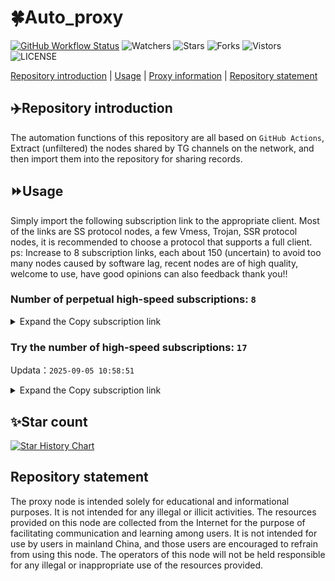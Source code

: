 # 🍀Auto_proxy
[![GitHub Workflow Status](https://img.shields.io/github/actions/workflow/status/PangTouY00/Auto_proxy/main.yml?branch=main)](https://github.com/PangTouY00/Auto_proxy/actions/workflows/main.yml?branch=main) 
![Watchers](https://img.shields.io/github/watchers/w1770946466/Auto_proxy) ![Stars](https://img.shields.io/github/stars/PangTouY00/Auto_proxy) ![Forks](https://img.shields.io/github/forks/w1770946466/Auto_proxy) ![Vistors](https://visitor-badge.laobi.icu/badge?page_id=PangTouY00.Auto_proxy) ![LICENSE](https://img.shields.io/badge/license-CC%20BY--SA%204.0-green.svg)

[Repository introduction](https://github.com/PangTouY00/Auto_proxy#Repositoryintroduction) | [Usage](https://github.com/PangTouY00/Auto_proxy#Usage) | [Proxy information](https://github.com/PangTouY00/Auto_proxy#Proxyinformation) | [Repository statement](https://github.com/PangTouY00/Auto_proxy#Repositorystatement)

## ✈️Repository introduction
The automation functions of this repository are all based on `GitHub Actions`,
Extract (unfiltered) the nodes shared by TG channels on the network, and then import them into the repository for sharing records.

## ⏩Usage
Simply import the following subscription link to the appropriate client. Most of the links are SS protocol nodes, a few Vmess, Trojan, SSR protocol nodes, it is recommended to choose a protocol that supports a full client.
ps: Increase to 8 subscription links, each about 150 (uncertain) to avoid too many nodes caused by software lag, recent nodes are of high quality, welcome to use, have good opinions can also feedback thank you!!

### Number of perpetual high-speed subscriptions: `8`

<details>
  <summary>Expand the Copy subscription link</summary>

  
- [Multiprotocol Base64 encoding](https://raw.githubusercontent.com/PangTouY00/Auto_proxy/main/Long_term_subscription1)
`https://raw.githubusercontent.com/PangTouY00/Auto_proxy/main/Long_term_subscription_num`
`Total number of merge nodes: 260`

- [Multiprotocol Base64 encoding](https://raw.githubusercontent.com/PangTouY00/Auto_proxy/main/Long_term_subscription1)
`https://raw.githubusercontent.com/PangTouY00/Auto_proxy/main/Long_term_subscription1`
`Total number of merge nodes: 33`

- [Multiprotocol Base64 encoding](https://raw.githubusercontent.com/PangTouY00/Auto_proxy/main/Long_term_subscription2)
`https://raw.githubusercontent.com/PangTouY00/Auto_proxy/main/Long_term_subscription2`
`Total number of merge nodes: 33`

- [Multiprotocol Base64 encoding](https://raw.githubusercontent.com/PangTouY00/Auto_proxy/main/Long_term_subscription3)
`https://raw.githubusercontent.com/PangTouY00/Auto_proxy/main/Long_term_subscription3`
`Total number of merge nodes: 33`

- [Multiprotocol Base64 encoding](https://raw.githubusercontent.com/PangTouY00/Auto_proxy/main/Long_term_subscription4)
`https://raw.githubusercontent.com/PangTouY00/Auto_proxy/main/Long_term_subscription4`
`Total number of merge nodes: 33`

- [Multiprotocol Base64 encoding](https://raw.githubusercontent.comPangTouY00/Auto_proxy/main/Long_term_subscription5)
`https://raw.githubusercontent.com/PangTouY00/Auto_proxy/main/Long_term_subscription5`
`Total number of merge nodes: 33`

- [Multiprotocol Base64 encoding](https://raw.githubusercontent.com/PangTouY00/Auto_proxy/main/Long_term_subscription6)
`https://raw.githubusercontent.com/PangTouY00/Auto_proxy/main/Long_term_subscription6`
`Total number of merge nodes: 33`

- [Multiprotocol Base64 encoding](https://raw.githubusercontent.com/PangTouY00/Auto_proxy/main/Long_term_subscription7)
`https://raw.githubusercontent.com/PangTouY00/Auto_proxy/main/Long_term_subscription7`
`Total number of merge nodes: 33`

- [Multiprotocol Base64 encoding](https://raw.githubusercontent.com/PangTouY00/Auto_proxy/main/Long_term_subscription8)
`https://raw.githubusercontent.com/PangTouY00/Auto_proxy/main/Long_term_subscription8`
`Total number of merge nodes: 29`

- [Clash subscription](https://raw.githubusercontent.com/PangTouY00/Auto_proxy/main/Long_term_subscription2.yaml)
`https://raw.githubusercontent.com/PangTouY00/Auto_proxy/main/Long_term_subscription1.yaml`


- [Clash subscription](https://raw.githubusercontent.com/PangTouY00/Auto_proxy/main/Long_term_subscription2.yaml)
`https://raw.githubusercontent.com/PangTouY00/Auto_proxy/main/Long_term_subscription2.yaml`


- [Clash subscription](https://raw.githubusercontent.com/PangTouY00/Auto_proxy/main/Long_term_subscription3.yaml)
`https://raw.githubusercontent.com/PangTouY00/Auto_proxy/main/Long_term_subscription3.yaml`
  
</details>

### Try the number of high-speed subscriptions: `17`
Updata：`2025-09-05 10:58:51`


<details>
  <summary>Expand the Copy subscription link</summary>  







































































































































































































































































































































































































































































































































































































































































































































































































































































































































































































































































































































































































































































































































































































































































































































































































































































































































































































































































































































































































































































































































































































































































































































































































































































































































































































































































































































































































































































































































































































































































































































































































































































































































































































































































































































































































































































































































































































































































































































































































































































































































































































































































































































































































































































































































































































































































































































































































































































































































































































































































































































































































































































































































































































































































































































































































































































































































































































































































































































































































































































































































































































































































































































































































































































































































































































































































































































































































































































































































































































































































































































































































































































































































































































































































































































































































































































































































































































































































































































































































































































































































































































































































































































































































































































































































































































































































































































































































































































































































































































































































































































































































































































































































































































































































































































































































































































































































































































































































































































































































































































































































































































































































































































































































































































































































































































































































































































































































































































































































































































































































































































































































































































































































































































































































































































































































































































































































































































































































































































































































































































































































































































































































































































































































































































































































































































































































































































































































































































































































































































































































































































































































































































































































































































































































































































































































































































































































































































































































































































































































































































































































































































































































































































































































































































































































































































































































































































































































































































































































































































































































































































































































































































































































































































































































































































































































































































































































































































































































































































































































































































































































































































































































































































































































































































































































































































































































































































































































































































































































































































































































































































































































































































































































































































































































































































































































































































































































































































































































































































































































































































































































































































































































































































































































































































































































































































































































































































































































































































































































































































































































































































































































































































































































































































































































































































































































































































































































































































































































































































































































































































































































































































































































































































































































































































































































































































































































































































































































































































































































































































































































































































































































































































































































































































































































































































































































































































































































































































































































































































































































































































































































































































































































































































































































































































































































































































































































































































































































































































































































































































































































































































































































































































































































































































































































































>Trial subscription：
`https://go.yueyun.de/api/v1/client/subscribe?token=87746d7ea8a17a35e32098a79398bc4c`




>Trial subscription：
`https://xiaohuolongjc.top/api/v1/client/subscribe?token=e4b5c87da48623b7d005dfc37a503827`




>Trial subscription：
`https://dashuai.us/api/v1/client/subscribe?token=2b26f0051e2aa0cff24a596e149ed6ae`




>Trial subscription：
`https://ldld.whtjdasha.com/api/v1/client/subscribe?token=7c10c6877dc302a9d29a22a73cba8aa3`




>Trial subscription：
`https://sdvpapi.meytsoyxx.com/api/v1/client/subscribe?token=61a30a63a3a25815b76636bab2aee2a2`




>Trial subscription：
`https://dash.tuzivip01.top/api/v1/client/subscribe?token=8ba2e6d6733d33b57977d11b8b6a36a1`




>Trial subscription：
`https://dash.tuzivip02.top/api/v1/client/subscribe?token=141fe690496c3fd52471071c1297543e`




>Trial subscription：
`https://kingfisher.top/api/v1/client/subscribe?token=6a66cec3053efa443a3483faeebbd0ba`




>Trial subscription：
`https://dash.tuzivip03.top/api/v1/client/subscribe?token=5642bc88680ba1844162ed56097a72c8`




>Trial subscription：
`https://v2b.zyrhk.top/api/v1/client/subscribe?token=f1bf0370803c35f34543e89bb70c70f0`




>Trial subscription：
`https://qingyun.zybs.eu.org/api/v1/client/subscribe?token=77466a518c37bd1bb4f25795f88e6a08`




>Trial subscription：
`https://www.eeevpn.com/api/v1/client/subscribe?token=64fea4e67159539a25a60696594e002d`




>Trial subscription：
`https://v2.51fan.one/api/v1/client/subscribe?token=18809ed4f528ebb76e73daeaa28e48a0`




>Trial subscription：
`https://dl.vfkum.website/api/v1/client/subscribe?token=4372f5400b38f62384870acdf1485aa0`




>Trial subscription：
`https://ld88.nxxbbf.com/api/v1/client/subscribe?token=21f99af44e2e9d518f7857ab40796d74`




>Trial subscription：
`https://yywhale.com/api/v1/client/subscribe?token=d43b6813a01d0f763e16d0c4050f0f48`




>Trial subscription：
`https://nekocloud.qzz.io/api/v1/client/subscribe?token=d2204d5e79740114b370db6615b7f4fb`



</details>

## ✨Star count
[![Star History Chart](https://api.star-history.com/svg?repos=PangTouY00/Auto_proxy&type=Date)](https://star-history.com/#w1770946466/Auto_proxy&Date)



## Repository statement
The proxy node is intended solely for educational and informational purposes. It is not intended for any illegal or illicit activities. The resources provided on this node are collected from the Internet for the purpose of facilitating communication and learning among users. It is not intended for use by users in mainland China, and those users are encouraged to refrain from using this node. The operators of this node will not be held responsible for any illegal or inappropriate use of the resources provided.
